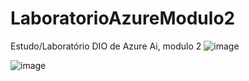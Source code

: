 # LaboratorioAzureModulo2
Estudo/Laboratório DIO de Azure Ai, modulo 2
![image](https://github.com/CesarCoseki/LaboratorioAzureModulo2/assets/142443953/3771e0cd-8432-4dc4-94b7-8b3c5c30009a)

![image](https://github.com/CesarCoseki/LaboratorioAzureModulo2/assets/142443953/8f19799a-f3bf-4d98-8ec1-927b01c4c459)

